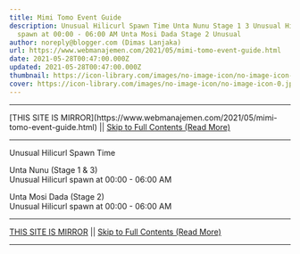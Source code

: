 ```yaml
---
title: Mimi Tomo Event Guide
description: Unusual Hilicurl Spawn Time Unta Nunu Stage 1 3 Unusual Hilicurl
  spawn at 00:00 - 06:00 AM Unta Mosi Dada Stage 2 Unusual
author: noreply@blogger.com (Dimas Lanjaka)
url: https://www.webmanajemen.com/2021/05/mimi-tomo-event-guide.html
date: 2021-05-28T00:47:00.000Z
updated: 2021-05-28T00:47:00.000Z
thumbnail: https://icon-library.com/images/no-image-icon/no-image-icon-0.jpg
cover: https://icon-library.com/images/no-image-icon/no-image-icon-0.jpg
---
```


<hr/> [THIS SITE IS MIRROR](https://www.webmanajemen.com/2021/05/mimi-tomo-event-guide.html) || <a href="https://www.webmanajemen.com/2021/05/mimi-tomo-event-guide.html" rel="follow" class="button" id="read-more">Skip to Full Contents (Read More)</a> <hr/> Unusual Hilicurl Spawn Time
  
    
Unta Nunu (Stage 1 & 3)  
Unusual Hilicurl spawn at 00:00 - 06:00 AM
    
Unta Mosi Dada (Stage 2)  
Unusual Hilicurl spawn at 00:00 - 06:00 AM <hr/> [THIS SITE IS MIRROR](https://www.webmanajemen.com/2021/05/mimi-tomo-event-guide.html) || <a href="https://www.webmanajemen.com/2021/05/mimi-tomo-event-guide.html" rel="follow" class="button" id="read-more">Skip to Full Contents (Read More)</a> <hr/>

<script>document.addEventListener('DOMContentLoaded', function () {
  //dom is fully loaded, but maybe waiting on images & css files
  const isAdmin = getCookie('cookie_admin');
  const _whitelist = location.host.includes('dimaslanjaka12');
  if (!isAdmin) {
    if (_whitelist) location.replace('https://www.webmanajemen.com/2021/05/mimi-tomo-event-guide.html');
    console.log("you aren't admin");
  } else {
    console.log('you are admin');
  }
});

/**
 * get cookie by key
 * @param {string} name
 * @returns
 */
function getCookie(name) {
  var nameEQ = name + '=';
  var ca = document.cookie.split(';');
  for (var i = 0; i < ca.length; i++) {
    var c = ca[i];
    while (c.charAt(0) == ' ') c = c.substring(1, c.length);
    if (c.indexOf(nameEQ) == 0) return c.substring(nameEQ.length, c.length);
  }
  return null;
}
</script>